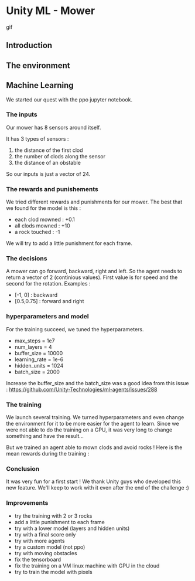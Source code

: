 # Unity ML - Mower

gif

## Introduction

## The environment

## Machine Learning
We started our quest with the ppo jupyter notebook.

### The inputs
Our mower has 8 sensors around itself.

It has 3 types of sensors :
1. the distance of the first clod
2. the number of clods along the sensor
3. the distance of an obstable

So our inputs is just a vector of 24.

### The rewards and punishements
We tried different rewards and punishments for our mower. The best that we found for the model is this :
- each clod mowned : +0.1
- all clods mowned : +10
- a rock touched : -1

We will try to add a little punishment for each frame. 

### The decisions
A mower can go forward, backward, right and left. So the agent needs to return a vector of 2 (continious values). First value is for speed and the second for the rotation.
Examples :
- [-1, 0] : backward
- [0.5,0.75] : forward and right

### hyperparameters and model
For the training succeed, we tuned the hyperparameters.
- max_steps = 1e7
- num_layers = 4
- buffer_size = 10000
- learning_rate = 1e-6
- hidden_units = 1024
- batch_size = 2000

Increase the buffer_size and the batch_size was a good idea from this issue : https://github.com/Unity-Technologies/ml-agents/issues/288

### The training
We launch several training. We turned hyperparameters and even change the environment for it to be more easier for the agent to learn. Since we were not able to do the training on a GPU, it was very long to change something and have the result...

But we trained an agent able to mown clods and avoid rocks !
Here is the mean rewards during the training :

### Conclusion
It was very fun for a first start ! We thank Unity guys who developed this new feature. We'll keep to work with it even after the end of the challenge :)

### Improvements
- try the training with 2 or 3 rocks
- add a little punishment to each frame
- try with a lower model (layers and hidden units)
- try with a final score only
- try with more agents
- try a custom model (not ppo)
- try with moving obstacles
- fix the tensorboard
- fix the training on a VM linux machine with GPU in the cloud
- try to train the model with pixels
